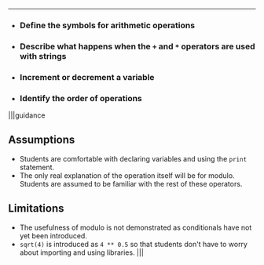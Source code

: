 ----------

* ### Define the symbols for arithmetic operations
* ### Describe what happens when the `+` and `*` operators are used with strings
* ### Increment or decrement a variable
* ### Identify the order of operations

|||guidance
## Assumptions
* Students are comfortable with declaring variables and using the `print` statement.
* The only real explanation of the operation itself will be for modulo. Students are assumed to be familiar with the rest of these operators.

## Limitations
* The usefulness of modulo is not demonstrated as conditionals have not yet been introduced.
* `sqrt(4)` is introduced as `4 ** 0.5` so that students don't have to worry about importing and using libraries.
|||